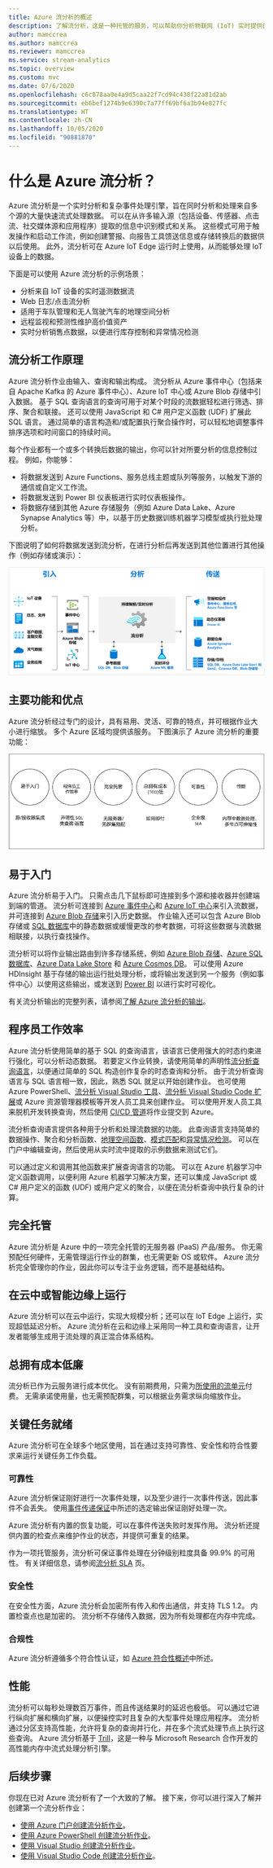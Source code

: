 ```yaml
---
title: Azure 流分析的概述
description: 了解流分析，这是一种托管的服务，可以帮助你分析物联网 (IoT) 实时提供的流式数据。
author: mamccrea
ms.author: mamccrea
ms.reviewer: mamccrea
ms.service: stream-analytics
ms.topic: overview
ms.custom: mvc
ms.date: 07/6/2020
ms.openlocfilehash: c6c878aa0e4a9d5caa22f7cd94c438f22a81d2ab
ms.sourcegitcommit: eb6bef1274b9e6390c7a77ff69bf6a3b94e827fc
ms.translationtype: HT
ms.contentlocale: zh-CN
ms.lasthandoff: 10/05/2020
ms.locfileid: "90881870"
---
```

# <a name="what-is-azure-stream-analytics"></a>什么是 Azure 流分析？

Azure 流分析是一个实时分析和复杂事件处理引擎，旨在同时分析和处理来自多个源的大量快速流式处理数据。 可以在从许多输入源（包括设备、传感器、点击流、社交媒体源和应用程序）提取的信息中识别模式和关系。 这些模式可用于触发操作和启动工作流，例如创建警报、向报告工具馈送信息或存储转换后的数据供以后使用。 此外，流分析可在 Azure IoT Edge 运行时上使用，从而能够处理 IoT 设备上的数据。 

下面是可以使用 Azure 流分析的示例场景：

* 分析来自 IoT 设备的实时遥测数据流
* Web 日志/点击流分析
* 适用于车队管理和无人驾驶汽车的地理空间分析
* 远程监视和预测性维护高价值资产
* 实时分析销售点数据，以便进行库存控制和异常情况检测

## <a name="how-does-stream-analytics-work"></a>流分析工作原理

Azure 流分析作业由输入、查询和输出构成。 流分析从 Azure 事件中心（包括来自 Apache Kafka 的 Azure 事件中心）、Azure IoT 中心或 Azure Blob 存储中引入数据。 基于 SQL 查询语言的查询可用于对某个时段的流数据轻松进行筛选、排序、聚合和联接。 还可以使用 JavaScript 和 C# 用户定义函数 (UDF) 扩展此 SQL 语言。 通过简单的语言构造和/或配置执行聚合操作时，可以轻松地调整事件排序选项和时间窗口的持续时间。

每个作业都有一个或多个转换后数据的输出，你可以针对所要分析的信息控制过程。 例如，你能够：

* 将数据发送到 Azure Functions、服务总线主题或队列等服务，以触发下游的通信或自定义工作流。
* 将数据发送到 Power BI 仪表板进行实时仪表板操作。
* 将数据存储到其他 Azure 存储服务（例如 Azure Data Lake、Azure Synapse Analytics 等）中，以基于历史数据训练机器学习模型或执行批处理分析。

下图说明了如何将数据发送到流分析，在进行分析后再发送到其他位置进行其他操作（例如存储或演示）：

![流分析介绍管道](./media/stream-analytics-introduction/stream-analytics-e2e-pipeline.png)

## <a name="key-capabilities-and-benefits"></a>主要功能和优点

Azure 流分析经过专门的设计，具有易用、灵活、可靠的特点，并可根据作业大小进行缩放。 多个 Azure 区域均提供该服务。 下图演示了 Azure 流分析的重要功能：

![流分析重要功能](./media/stream-analytics-introduction/stream-analytics-key-capabilities.png)

## <a name="ease-of-getting-started"></a>易于入门

Azure 流分析易于入门。 只需点击几下鼠标即可连接到多个源和接收器并创建端到端的管道。 流分析可连接到 [Azure 事件中心](/azure/event-hubs/)和 [Azure IoT 中心](/azure/iot-hub/)来引入流数据，并可连接到 [Azure Blob 存储](/azure/storage/common/storage-introduction)来引入历史数据。 作业输入还可以包含 Azure Blob 存储或 [SQL 数据库](stream-analytics-use-reference-data.md#azure-sql-database)中的静态数据或缓慢更改的参考数据，可将这些数据与流数据相联接，以执行查找操作。

流分析可以将作业输出路由到许多存储系统，例如 [Azure Blob 存储](/azure/storage/common/storage-introduction)、[Azure SQL 数据库](/azure/sql-database/)、[Azure Data Lake Store](/azure/data-lake-store/) 和 [Azure Cosmos DB](/azure/cosmos-db/introduction)。 可以使用 Azure HDInsight 基于存储的输出运行批处理分析，或将输出发送到另一个服务（例如事件中心）以使用这些输出，或发送到 [Power BI](https://docs.microsoft.com/power-bi/) 以进行实时可视化。

有关流分析输出的完整列表，请参阅[了解 Azure 流分析的输出](stream-analytics-define-outputs.md)。

## <a name="programmer-productivity"></a>程序员工作效率

Azure 流分析使用简单的基于 SQL 的查询语言，该语言已使用强大的时态约束进行强化，可以分析动态数据。 若要定义作业转换，请使用简单的声明性[流分析查询语言](https://docs.microsoft.com/stream-analytics-query/stream-analytics-query-language-reference)，以便通过简单的 SQL 构造创作复杂的时态查询和分析。 由于流分析查询语言与 SQL 语言相一致，因此，熟悉 SQL 就足以开始创建作业。 也可使用 Azure PowerShell、[流分析 Visual Studio 工具](stream-analytics-tools-for-visual-studio-install.md)、[流分析 Visual Studio Code 扩展](quick-create-visual-studio-code.md)或 Azure 资源管理器模板等开发人员工具来创建作业。 可以使用开发人员工具来脱机开发转换查询，然后使用 [CI/CD 管道](stream-analytics-tools-for-visual-studio-cicd.md)将作业提交到 Azure。

流分析查询语言提供各种用于分析和处理流数据的功能。 此查询语言支持简单的数据操作、聚合和分析函数、[地理空间函数](https://docs.microsoft.com/azure/stream-analytics/stream-analytics-geospatial-functions)、[模式匹配](https://docs.microsoft.com/stream-analytics-query/match-recognize-stream-analytics)和[异常情况检测](https://docs.microsoft.com/azure/stream-analytics/stream-analytics-machine-learning-anomaly-detection)。 可以在门户中编辑查询，然后使用从实时流中提取的示例数据来测试它们。

可以通过定义和调用其他函数来扩展查询语言的功能。 可以在 Azure 机器学习中定义函数调用，以便利用 Azure 机器学习解决方案，还可以集成 JavaScript 或 C# 用户定义的函数 (UDF) 或用户定义的聚合，以便在流分析查询中执行复杂的计算。

## <a name="fully-managed"></a>完全托管

Azure 流分析是 Azure 中的一项完全托管的无服务器 (PaaS) 产品/服务。 你无需预配任何硬件，无需管理运行作业的群集，也无需更新 OS 或软件。 Azure 流分析完全管理你的作业，因此你可以专注于业务逻辑，而不是基础结构。

## <a name="run-in-the-cloud-or-on-the-intelligent-edge"></a>在云中或智能边缘上运行

Azure 流分析可以在云中运行，实现大规模分析；还可以在 IoT Edge 上运行，实现超低延迟分析。 Azure 流分析在云和边缘上采用同一种工具和查询语言，让开发者能够生成用于流处理的真正混合体系结构。 

## <a name="low-total-cost-of-ownership"></a>总拥有成本低廉

流分析已作为云服务进行成本优化。 没有前期费用，只需为[所使用的流单元](stream-analytics-streaming-unit-consumption.md)付费。 无需承诺使用量，也无需预配群集，可以根据业务需求纵向缩放作业。

## <a name="mission-critical-ready"></a>关键任务就绪

Azure 流分析可在全球多个地区使用，旨在通过支持可靠性、安全性和符合性要求来运行关键任务工作负载。

### <a name="reliability"></a>可靠性

Azure 流分析保证刚好进行一次事件处理，以及至少进行一次事件传送，因此事件不会丢失。 使用[事件传递保证](/stream-analytics-query/event-delivery-guarantees-azure-stream-analytics)中所述的选定输出保证刚好处理一次。

Azure 流分析有内置的恢复功能，可以在事件传送失败时发挥作用。 流分析还提供内置的检查点来维护作业的状态，并提供可重复的结果。

作为一项托管服务，流分析可保证事件处理在分钟级别粒度具备 99.9% 的可用性。 有关详细信息，请参阅[流分析 SLA](https://azure.microsoft.com/support/legal/sla/stream-analytics/v1_0/) 页。 

### <a name="security"></a>安全性

在安全性方面，Azure 流分析会加密所有传入和传出通信，并支持 TLS 1.2。 内置检查点也是加密的。 流分析不存储传入数据，因为所有处理都在内存中完成。

### <a name="compliance"></a>合规性

Azure 流分析遵循多个符合性认证，如 [Azure 符合性概述](https://gallery.technet.microsoft.com/Overview-of-Azure-c1be3942)中所述。 

## <a name="performance"></a>性能

流分析可以每秒处理数百万事件，而且传送结果时的延迟也极低。 可以通过它进行纵向扩展和横向扩展，以便操控实时且复杂的大型事件处理应用程序。 流分析通过分区支持高性能，允许将复杂的查询并行化，并在多个流式处理节点上执行这些查询。 Azure 流分析基于 [Trill](https://github.com/Microsoft/Trill)，这是一种与 Microsoft Research 合作开发的高性能内存中流式处理分析引擎。

## <a name="next-steps"></a>后续步骤

你现在已对 Azure 流分析有了一个大致的了解。 接下来，你可以进行深入了解并创建第一个流分析作业：

* [使用 Azure 门户创建流分析作业](stream-analytics-quick-create-portal.md)。
* [使用 Azure PowerShell 创建流分析作业](stream-analytics-quick-create-powershell.md)。
* [使用 Visual Studio 创建流分析作业](stream-analytics-quick-create-vs.md)。
* [使用 Visual Studio Code 创建流分析作业](quick-create-visual-studio-code.md)。
